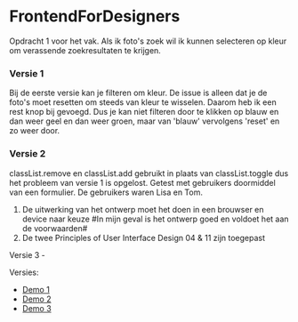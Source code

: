 # FrontendForDesigners
Opdracht 1 voor het vak.
Als ik foto's zoek wil ik kunnen selecteren op kleur om verassende zoekresultaten te krijgen.

### Versie 1
Bij de eerste versie kan je filteren om kleur. De issue is alleen dat je de foto's moet resetten om steeds van kleur te wisselen. Daarom heb ik een rest knop bij gevoegd. Dus je kan niet filteren door te klikken op blauw en dan weer geel en dan weer groen, maar van 'blauw' vervolgens 'reset' en zo weer door.

### Versie 2
classList.remove en classList.add gebruikt in plaats van classList.toggle dus het probleem van versie 1 is opgelost. Getest met gebruikers doormiddel van een formulier. De gebruikers waren Lisa en Tom.

1. De uitwerking van het ontwerp moet het doen in een brouwser en device naar keuze
   #In mijn geval is het ontwerp goed en voldoet het aan de voorwaarden#
2. De twee Principles of User Interface Design 04 & 11 zijn toegepast

Versie 3 - 



Versies:


- [Demo 1](https://oege.ie.hva.nl/~farganm001/FFD_Opdracht1_Versie%231/)
- [Demo 2](https://oege.ie.hva.nl/~farganm001/FFD_Opdracht1_Versie%232/)
- [Demo 3](https://oege.ie.hva.nl/~farganm001/FFD_Opdracht1_Versie%232/)

